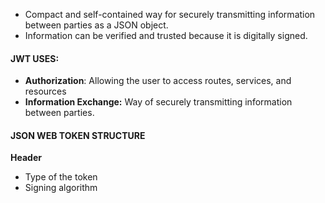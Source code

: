 * Compact and self-contained way for securely transmitting information between parties as a JSON object. 
* Information can be verified and trusted because it is digitally signed.

#### JWT USES: 
* **Authorization**: Allowing the user to access routes, services, and resources 
* **Information Exchange:** Way of securely transmitting information between parties.

#### JSON WEB TOKEN STRUCTURE
**Header**
* Type of the token                         
* Signing algorithm
